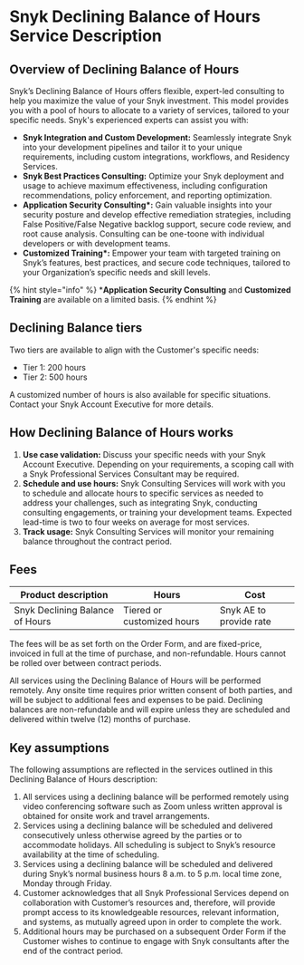# Snyk Declining Balance of Hours Service Description

## Overview of Declining Balance of Hours

Snyk’s Declining Balance of Hours offers flexible, expert-led consulting to help you maximize the value of your Snyk investment. This model provides you with a pool of hours to allocate to a variety of services, tailored to your specific needs. Snyk's experienced experts can assist you with:

* **Snyk Integration and Custom Development:** Seamlessly integrate Snyk into your development pipelines and tailor it to your unique requirements, including custom integrations, workflows, and Residency Services.&#x20;
* **Snyk Best Practices Consulting:** Optimize your Snyk deployment and usage to achieve maximum effectiveness, including configuration recommendations, policy enforcement, and reporting optimization.&#x20;
* **Application Security Consulting\*:** Gain valuable insights into your security posture and develop effective remediation strategies, including False Positive/False Negative backlog support, secure code review, and root cause analysis. Consulting can be one-toone with individual developers or with development teams.&#x20;
* **Customized Training\*:** Empower your team with targeted training on Snyk’s features, best practices, and secure code techniques, tailored to your Organization’s specific needs and skill levels.

{% hint style="info" %}
\***Application Security Consulting** and **Customized Training** are available on a limited basis.
{% endhint %}

## Declining Balance tiers

Two tiers are available to align with the Customer's specific needs:

* Tier 1: 200 hours
* Tier 2: 500 hours

A customized number of hours is also available for specific situations. Contact your Snyk Account Executive for more details.

## How Declining Balance of Hours works

1. **Use case validation:** Discuss your specific needs with your Snyk Account Executive. Depending on your requirements, a scoping call with a Snyk Professional Services Consultant may be required.
2. **Schedule and use hours:** Snyk Consulting Services will work with you to schedule and allocate hours to specific services as needed to address your challenges, such as integrating Snyk, conducting consulting engagements, or training your development teams. Expected lead-time is two to four weeks on average for most services.&#x20;
3. **Track usage:** Snyk Consulting Services will monitor your remaining balance throughout the contract period.

## Fees

| Product description             | Hours                      | Cost                    |
| ------------------------------- | -------------------------- | ----------------------- |
| Snyk Declining Balance of Hours | Tiered or customized hours | Snyk AE to provide rate |

The fees will be as set forth on the Order Form, and are fixed-price, invoiced in full at the time of purchase, and non-refundable. Hours cannot be rolled over between contract periods.

All services using the Declining Balance of Hours will be performed remotely. Any onsite time requires prior written consent of both parties, and will be subject to additional fees and expenses to be paid. Declining balances are non-refundable and will expire unless they are scheduled and delivered within twelve (12) months of purchase.&#x20;

## Key assumptions

The following assumptions are reflected in the services outlined in this Declining Balance of Hours description:

1. All services using a declining balance will be performed remotely using video conferencing software such as Zoom unless written approval is obtained for onsite work and travel arrangements.
2. Services using a declining balance will be scheduled and delivered consecutively unless otherwise agreed by the parties or to accommodate holidays. All scheduling is subject to Snyk’s resource availability at the time of scheduling.
3. Services using a declining balance will be scheduled and delivered during Snyk’s normal business hours 8 a.m. to 5 p.m. local time zone, Monday through Friday.
4. Customer acknowledges that all Snyk Professional Services depend on collaboration with Customer’s resources and, therefore, will provide prompt access to its knowledgeable resources, relevant information, and systems, as mutually agreed upon in order to complete the work.
5. Additional hours may be purchased on a subsequent Order Form if the Customer wishes to continue to engage with Snyk consultants after the end of the contract period.



